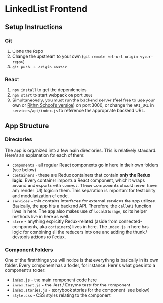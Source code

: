 # LinkedList Frontend

## Setup Instructions

### Git

1.  Clone the Repo
1.  Change the upstream to your own (`git remote set-url origin <your-repo>`)
1.  `git push -u origin master`

### React

1.  `npm install` to get the dependencies
1.  `npm start` to start webpack on port `3001`
1.  Simultaneously, you must run the backend server (feel free to use your own or [Rithm School's version](https://github.com/rithmschool/LinkedList/tree/master/solution/backend)) on port 3000, or change the `API_URL` in `services/api/index.js` to reference the appropriate backend URL.

## App Structure

### Directories

The app is organized into a few main directories. This is relatively standard. Here's an explanation for each of them:

- `components` - all regular React components go in here in their own folders (see below)
- `containers` - these are Redux containers that contain **only the Redux logic**. Every container imports a React component, which it wraps around and exports with `connect`. These components should never have any render (UI) logic in them. This separation is important for testability and modularization of code.
- `services` - this contains interfaces for external services the app utilizes. Basically, the app hits a backend API. Therefore, the `callAPI` function lives in here. The app also makes use of `localStorage`, so its helper methods live in here as well.
- `store` - anything explicitly Redux-related (aside from connected-components, aka `containers`) lives in here. The `index.js` in here has logic for combining all the reducers into one and adding the thunk / devtools addons to Redux.

### Component Folders

One of the first things you will notice is that everything is basically in its own folder. Every component has a folder, for instance. Here's what goes into a component's folder:

- `index.js` - the main component code here
- `index.test.js` - the Jest / Enzyme tests for the component
- `index.stories.js` - storybook stories for the component (see below)
- `style.css` - CSS styles relating to the component


